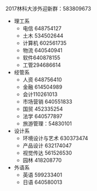 2017林科大涉外迎新群：583809673
- 理工系
  - 电信 648754127
  - 土木 534502644
  - 计算机 602561735
  - 物流 640540941
  - 软件640878155
  - 工管294686614
- 经管系
  - 人资 648756410
  - 金融 614504989
  - 会计110261013
  - 市场营销 640551833
  - 国贸 452335254
  - 法学 640577897
  - 旅游管理：54830101
- 设计系
  - 环境设计与艺术 630373474
  - 产品设计 632174047
  - 视觉传达 561526530
  - 园林 418208770
- 外语系
  - 英语 599233401
  - 日语 640580013
